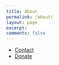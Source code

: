```yaml
---
title: About
permalink: /about/
layout: page
excerpt: 
comments: false
---
```


- <a href="/contact/">Contact</a> <br />
- <a href="/donate/">Donate</a>
